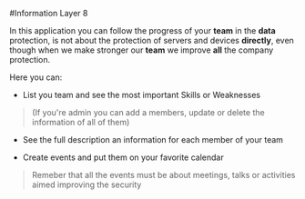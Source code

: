 #Information Layer 8

In this application you can follow the progress of your **team** in the **data** protection, is not about the protection of servers and devices **directly**, even though when we make stronger our **team** we improve **all** the company protection.

Here you can:

- List you team and see the most important Skills or Weaknesses

> (If you're admin you can add a members, update or delete the information of all of them)

- See the full description an information for each member of your team

- Create events and put them on your favorite calendar

> Remeber that all the events must be about meetings, talks or activities aimed improving the security
